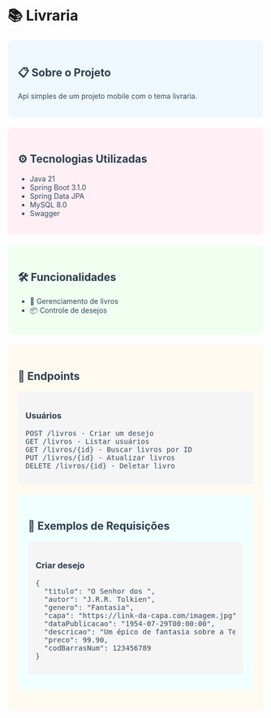 # 📚 Livraria

<div style="background-color: #f0f8ff; padding: 20px; border-radius: 10px; margin: 20px 0;">
  <h2 style="color: #2c3e50;">📋 Sobre o Projeto</h2>
  <p style="color: #34495e;">Api simples de um projeto mobile com o tema livraria.</p>
</div>

<div style="background-color: #fff0f5; padding: 20px; border-radius: 10px; margin: 20px 0;">
  <h2 style="color: #2c3e50;">⚙️ Tecnologias Utilizadas</h2>
  <ul style="color: #34495e;">
    <li>Java 21</li>
    <li>Spring Boot 3.1.0</li>
    <li>Spring Data JPA</li>
    <li>MySQL 8.0</li>
    <li>Swagger</li>
  </ul>
</div>

<div style="background-color: #f0fff0; padding: 20px; border-radius: 10px; margin: 20px 0;">
  <h2 style="color: #2c3e50;">🛠️ Funcionalidades</h2>
  <ul style="color: #34495e;">
    <li>📖 Gerenciamento de livros</li>
    <li>📦 Controle de desejos</li>
  </ul>
</div>

<div style="background-color: #fffaf0; padding: 20px; border-radius: 10px; margin: 20px 0;">
  <h2 style="color: #2c3e50;">📝 Endpoints</h2>
  
  <div style="background-color: #f5f5f5; padding: 15px; border-radius: 8px; margin: 10px 0;">
    <h3 style="color: #2c3e50;">Usuários</h3>
    <pre style="color: #34495e;">
POST /livros - Criar um desejo
GET /livros - Listar usuários
GET /livros/{id} - Buscar livros por ID
PUT /livros/{id} - Atualizar livros
DELETE /livros/{id} - Deletar livro</pre>
  </div>


<div style="background-color: #f0ffff; padding: 20px; border-radius: 10px; margin: 20px 0;">
  <h2 style="color: #2c3e50;">🎨 Exemplos de Requisições</h2>
  
  <div style="background-color: #f5f5f5; padding: 15px; border-radius: 8px; margin: 10px 0;">
    <h3 style="color: #2c3e50;">Criar desejo</h3>
    <pre style="color: #34495e;">
{
  "titulo": "O Senhor dos ",
  "autor": "J.R.R. Tolkien",
  "genero": "Fantasia",
  "capa": "https://link-da-capa.com/imagem.jpg",
  "dataPublicacao": "1954-07-29T00:00:00",
  "descricao": "Um épico de fantasia sobre a Terra Média.",
  "preco": 99.90,
  "codBarrasNum": 123456789
}
</pre>
  </div>

